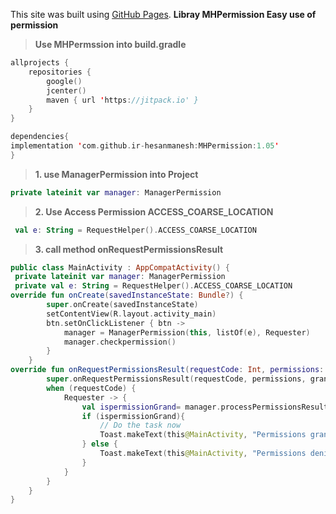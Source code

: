 This site was built using [GitHub Pages](https://ir-hesanmanesh.github.io/MHPermission/).
**Libray MHPermission Easy use of permission**





> **Use MHPermssion into build.gradle**



```kotlin
allprojects {
    repositories {
        google()
        jcenter()
        maven { url 'https://jitpack.io' }
    } 
}
```








```kotlin
dependencies{
implementation 'com.github.ir-hesanmanesh:MHPermission:1.05'
}
```





> **1.  use ManagerPermission into Project**




```kotlin
private lateinit var manager: ManagerPermission
```




>**2.  Use Access Permission ACCESS_COARSE_LOCATION**




```kotlin
 val e: String = RequestHelper().ACCESS_COARSE_LOCATION
 ```


 
 
 
 
 
> **3.  call method onRequestPermissionsResult**




```kotlin
public class MainActivity : AppCompatActivity() {
 private lateinit var manager: ManagerPermission
 private val e: String = RequestHelper().ACCESS_COARSE_LOCATION
override fun onCreate(savedInstanceState: Bundle?) {
        super.onCreate(savedInstanceState)
        setContentView(R.layout.activity_main)
        btn.setOnClickListener { btn ->
            manager = ManagerPermission(this, listOf(e), Requester)
            manager.checkpermission()
        }
    }
override fun onRequestPermissionsResult(requestCode: Int, permissions: Array<String>, grantResults: IntArray) {
        super.onRequestPermissionsResult(requestCode, permissions, grantResults)
        when (requestCode) {
            Requester -> {
                val ispermissionGrand= manager.processPermissionsResult(requestCode, permissions, grantResults)
                if (ispermissionGrand){
                    // Do the task now
                    Toast.makeText(this@MainActivity, "Permissions granted.", Toast.LENGTH_SHORT).show()
                } else {
                    Toast.makeText(this@MainActivity, "Permissions denied.", Toast.LENGTH_SHORT).show()
                }
            }
        }
    }
}
```
